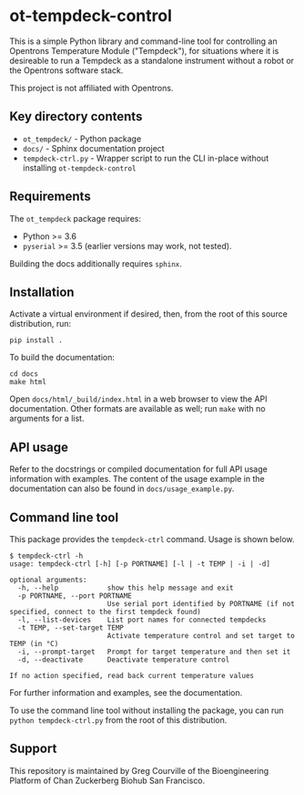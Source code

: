 # ot-tempdeck-control
This is a simple Python library and command-line tool for controlling an Opentrons Temperature Module ("Tempdeck"), for situations where it is desireable to run a Tempdeck as a standalone instrument without a robot or the Opentrons software stack.

This project is not affiliated with Opentrons.

## Key directory contents
- `ot_tempdeck/` - Python package
- `docs/` - Sphinx documentation project
- `tempdeck-ctrl.py` - Wrapper script to run the CLI in-place without installing `ot-tempdeck-control`

## Requirements
The `ot_tempdeck` package requires:
- Python >= 3.6
- `pyserial` >= 3.5 (earlier versions may work, not tested).

Building the docs additionally requires `sphinx`.

## Installation
Activate a virtual environment if desired, then, from the root of this source distribution, run:
```
pip install .
```

To build the documentation:
```
cd docs
make html
```
Open `docs/html/_build/index.html` in a web browser to view the API documentation.
Other formats are available as well; run `make` with no arguments for a list.

## API usage
Refer to the docstrings or compiled documentation for full API usage information with examples. The content of the usage example in the documentation can also be found in `docs/usage_example.py`.

## Command line tool
This package provides the `tempdeck-ctrl` command. Usage is shown below.
```
$ tempdeck-ctrl -h
usage: tempdeck-ctrl [-h] [-p PORTNAME] [-l | -t TEMP | -i | -d]

optional arguments:
  -h, --help            show this help message and exit
  -p PORTNAME, --port PORTNAME
                        Use serial port identified by PORTNAME (if not specified, connect to the first tempdeck found)
  -l, --list-devices    List port names for connected tempdecks
  -t TEMP, --set-target TEMP
                        Activate temperature control and set target to TEMP (in °C)
  -i, --prompt-target   Prompt for target temperature and then set it
  -d, --deactivate      Deactivate temperature control

If no action specified, read back current temperature values
```

For further information and examples, see the documentation.

To use the command line tool without installing the package, you can run `python tempdeck-ctrl.py` from the root of this distribution.

## Support
This repository is maintained by Greg Courville of the Bioengineering Platform of Chan Zuckerberg Biohub San Francisco.
